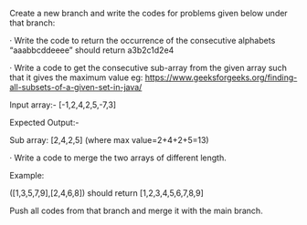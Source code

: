 Create a new branch and write the codes for problems given below under that branch:

· Write the code to return the occurrence of the consecutive alphabets “aaabbcddeeee” should return a3b2c1d2e4

· Write a code to get the consecutive sub-array from the given array such that it gives the maximum value eg: https://www.geeksforgeeks.org/finding-all-subsets-of-a-given-set-in-java/

Input array:- [-1,2,4,2,5,-7,3]

Expected Output:-

Sub array: [2,4,2,5] (where max value=2+4+2+5=13)

· Write a code to merge the two arrays of different length.

Example:

([1,3,5,7,9],[2,4,6,8]) should return [1,2,3,4,5,6,7,8,9]

Push all codes from that branch and merge it with the main branch.
